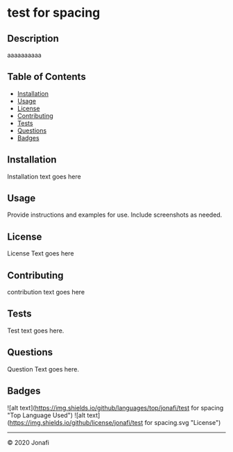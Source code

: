 
  # test for spacing

  ## Description 

  aaaaaaaaaa


  ## Table of Contents

  * [Installation](#installation)
  * [Usage](#usage)
  * [License](#license)
  * [Contributing](#contributing)
  * [Tests](#tests)
  * [Questions](#questions)
  * [Badges](#badges)


  ## Installation

  Installation text goes here


  ## Usage 

  Provide instructions and examples for use. Include screenshots as needed. 


  ## License

  License Text goes here


  ## Contributing

  contribution text goes here

  ## Tests

  Test text goes here.

  ## Questions

  Question Text goes here.

  ## Badges

  ![alt text](https://img.shields.io/github/languages/top/jonafi/test for spacing "Top Language Used")
  ![alt text](https://img.shields.io/github/license/jonafi/test for spacing.svg "License")



  ---
  © 2020 Jonafi
  